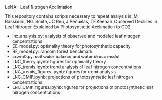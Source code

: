 LeNA - Leaf Nitrogen Acclimation

This repository contains scripts necessary to repeat analysis in: M Bassiouni, NG. Smith, JC Reu, J Peñuelas, TF Keenan. Observed Declines in Leaf Nitrogen Explained by Photosynthetic Acclimation to CO2

* lnc_analysis.py: analysis of observed and modeled leaf nitrogen concentrations
* EE_model.py: optimality theory for photosynthetic capacity
* RF_model.py: random forest benchmark
* sswm0.py: soil water balance and water stress model
* LNC_theory.ipynb: figures for optimality theory
* LNC_trends.ipynb: trend analysis of leaf nitrogen concentrations
* LNC_trends_figures.ipynb: figures for trend analysis
* LNC_CMIP.ipynb: projections of photosynthetic leaf nitrogen concentrations
* LNC_CMIP_figures.ipynb: figures for projections of photosynthetic leaf nitrogen concentrations




